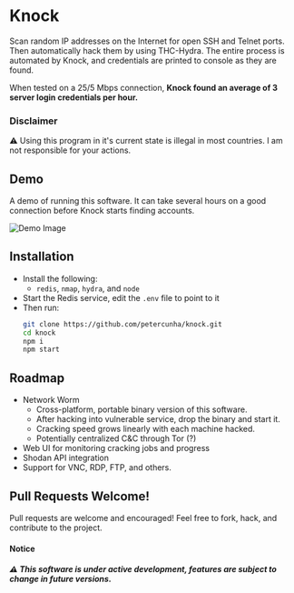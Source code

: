 # Knock
Scan random IP addresses on the Internet for open SSH and Telnet ports. Then automatically hack them by using THC-Hydra. The entire process is automated by Knock, and credentials are printed to console as they are found. 

When tested on a 25/5 Mbps connection, **Knock found an average of 3 server login credentials per hour.**


### Disclaimer
:warning: Using this program in it's current state is illegal in most countries. I am not responsible for your actions.


## Demo
A demo of running this software. It can take several hours on a good connection before Knock starts finding accounts.

![Demo Image](https://i.imgur.com/rhP8XTQ.png)

## Installation
- Install the following:
  - `redis`, `nmap`, `hydra`, and `node`
- Start the Redis service, edit the `.env` file to point to it
- Then run:
  ```bash
  git clone https://github.com/petercunha/knock.git
  cd knock
  npm i
  npm start
  ```

## Roadmap
- Network Worm
  - Cross-platform, portable binary version of this software.
  - After hacking into vulnerable service, drop the binary and start it.
  - Cracking speed grows linearly with each machine hacked.
  - Potentially centralized C&C through Tor (?)
- Web UI for monitoring cracking jobs and progress
- Shodan API integration
- Support for VNC, RDP, FTP, and others.

## Pull Requests Welcome!
Pull requests are welcome and encouraged! Feel free to fork, hack, and contribute to the project.

#### Notice
##### :warning: This software is under active development, features are subject to change in future versions.
